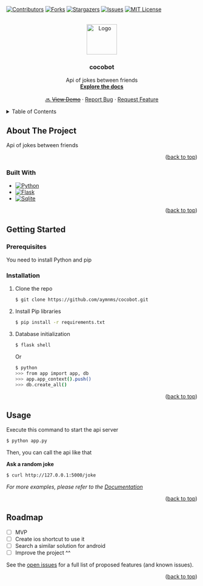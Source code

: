 <!-- Improved compatibility of back to top link: See: https://github.com/othneildrew/Best-README-Template/pull/73 -->
<a id="readme-top"></a>
<!--
*** Thanks for checking out the Best-README-Template. If you have a suggestion
*** that would make this better, please fork the repo and create a pull request
*** or simply open an issue with the tag "enhancement".
*** Don't forget to give the project a star!
*** Thanks again! Now go create something AMAZING! :D
-->



<!-- PROJECT SHIELDS -->
<!--
*** I'm using markdown "reference style" links for readability.
*** Reference links are enclosed in brackets [ ] instead of parentheses ( ).
*** See the bottom of this document for the declaration of the reference variables
*** for contributors-url, forks-url, etc. This is an optional, concise syntax you may use.
*** https://www.markdownguide.org/basic-syntax/#reference-style-links
-->
[![Contributors][contributors-shield]][contributors-url]
[![Forks][forks-shield]][forks-url]
[![Stargazers][stars-shield]][stars-url]
[![Issues][issues-shield]][issues-url]
[![MIT License][license-shield]][license-url]



<!-- PROJECT LOGO -->
<br />
<div align="center">
  <a href="https://github.com/aymnms/cocobot">
    <img src="images/logo.png" alt="Logo" width="80" height="80">
  </a>

<h3 align="center">cocobot</h3>

  <p align="center">
    Api of jokes between friends
    <br />
    <a href="https://github.com/aymnms/cocobot/wiki"><strong>Explore the docs</strong></a>
    <br />
    <br />
    <a href="https://github.com/aymnms/cocobot">🔜 <strike>View Demo</strike></a>
    ·
    <a href="https://github.com/aymnms/cocobot/issues/new?labels=bug&template=bug-report---.md">Report Bug</a>
    ·
    <a href="https://github.com/aymnms/cocobot/issues/new?labels=enhancement&template=feature-request---.md">Request Feature</a>
  </p>
</div>



<!-- TABLE OF CONTENTS -->
<details>
  <summary>Table of Contents</summary>
  <ol>
    <li>
      <a href="#about-the-project">About The Project</a>
      <ul><li><a href="#built-with">Built With</a></li></ul>
    </li>
    <li>
      <a href="#getting-started">Getting Started</a>
      <ul>
        <li><a href="#prerequisites">Prerequisites</a></li>
        <li><a href="#installation">Installation</a></li>
      </ul>
    </li>
    <li><a href="#usage">Usage</a></li>
    <li><a href="#roadmap">Roadmap</a></li>
  </ol>
</details>



<!-- ABOUT THE PROJECT -->
## About The Project

Api of jokes between friends

<p align="right">(<a href="#readme-top">back to top</a>)</p>



### Built With

* [![Python][Python]][Python-url] 
* [![Flask][Flask]][Flask-url]
* [![Sqlite][Sqlite]][Sqlite-url]

<p align="right">(<a href="#readme-top">back to top</a>)</p>



<!-- GETTING STARTED -->
## Getting Started


### Prerequisites

You need to install Python and pip

### Installation

1. Clone the repo
   ```sh
   $ git clone https://github.com/aymnms/cocobot.git
   ```
2. Install Pip libraries
   ```sh
   $ pip install -r requirements.txt
   ```
3. Database initialization
   ```sh
   $ flask shell
   ```
   Or
   ```sh
   $ python
   >>> from app import app, db
   >>> app.app_context().push()
   >>> db.create_all()
   ```

<p align="right">(<a href="#readme-top">back to top</a>)</p>



<!-- USAGE EXAMPLES -->
## Usage

Execute this command to start the api server
```sh
$ python app.py
```

Then, you can call the api like that

**Ask a random joke**
```sh
$ curl http://127.0.0.1:5000/joke
```

_For more examples, please refer to the [Documentation](https://github.com/aymnms/cocobot/wiki)_

<p align="right">(<a href="#readme-top">back to top</a>)</p>



<!-- ROADMAP -->
## Roadmap

- [ ] MVP
- [ ] Create ios shortcut to use it
- [ ] Search a similar solution for android
- [ ] Improve the project ^^

See the [open issues](https://github.com/aymnms/cocobot/issues) for a full list of proposed features (and known issues).

<p align="right">(<a href="#readme-top">back to top</a>)</p>


<!-- MARKDOWN LINKS & IMAGES -->
<!-- https://www.markdownguide.org/basic-syntax/#reference-style-links -->
[contributors-shield]: https://img.shields.io/github/contributors/aymnms/cocobot.svg?style=for-the-badge
[contributors-url]: https://github.com/aymnms/cocobot/graphs/contributors
[forks-shield]: https://img.shields.io/github/forks/aymnms/cocobot.svg?style=for-the-badge
[forks-url]: https://github.com/aymnms/cocobot/network/members
[stars-shield]: https://img.shields.io/github/stars/aymnms/cocobot.svg?style=for-the-badge
[stars-url]: https://github.com/aymnms/cocobot/stargazers
[issues-shield]: https://img.shields.io/github/issues/aymnms/cocobot.svg?style=for-the-badge
[issues-url]: https://github.com/aymnms/cocobot/issues
[license-shield]: https://img.shields.io/github/license/aymnms/cocobot.svg?style=for-the-badge
[license-url]: https://github.com/aymnms/cocobot/blob/master/LICENSE.txt
[product-screenshot]: images/screenshot.png
[Python]: https://img.shields.io/badge/Python-3776AB?style=for-the-badge&logo=python&logoColor=white
[Python-url]: https://www.python.org/
[Flask]: https://img.shields.io/badge/Flask-000000?style=for-the-badge&logo=flask&logoColor=white
[Flask-url]: https://flask.palletsprojects.com/en/3.0.x/
[Sqlite]: https://img.shields.io/badge/SQLite-07405E?style=for-the-badge&logo=sqlite&logoColor=white
[Sqlite-url]: https://www.sqlite.org/
